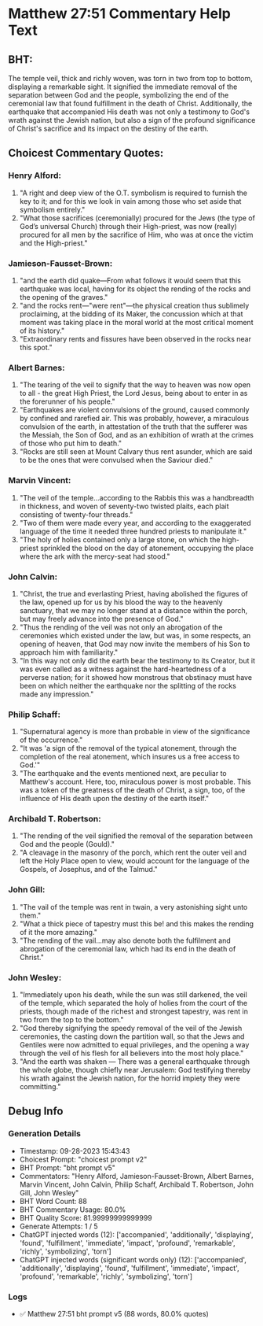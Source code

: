 # Matthew 27:51 Commentary Help Text

## BHT:
The temple veil, thick and richly woven, was torn in two from top to bottom, displaying a remarkable sight. It signified the immediate removal of the separation between God and the people, symbolizing the end of the ceremonial law that found fulfillment in the death of Christ. Additionally, the earthquake that accompanied His death was not only a testimony to God's wrath against the Jewish nation, but also a sign of the profound significance of Christ's sacrifice and its impact on the destiny of the earth.

## Choicest Commentary Quotes:
### Henry Alford:
1. "A right and deep view of the O.T. symbolism is required to furnish the key to it; and for this we look in vain among those who set aside that symbolism entirely."
2. "What those sacrifices (ceremonially) procured for the Jews (the type of God’s universal Church) through their High-priest, was now (really) procured for all men by the sacrifice of Him, who was at once the victim and the High-priest."


### Jamieson-Fausset-Brown:
1. "and the earth did quake—From what follows it would seem that this earthquake was local, having for its object the rending of the rocks and the opening of the graves." 
2. "and the rocks rent—"were rent"—the physical creation thus sublimely proclaiming, at the bidding of its Maker, the concussion which at that moment was taking place in the moral world at the most critical moment of its history."
3. "Extraordinary rents and fissures have been observed in the rocks near this spot."

### Albert Barnes:
1. "The tearing of the veil to signify that the way to heaven was now open to all - the great High Priest, the Lord Jesus, being about to enter in as the forerunner of his people."
2. "Earthquakes are violent convulsions of the ground, caused commonly by confined and rarefied air. This was probably, however, a miraculous convulsion of the earth, in attestation of the truth that the sufferer was the Messiah, the Son of God, and as an exhibition of wrath at the crimes of those who put him to death."
3. "Rocks are still seen at Mount Calvary thus rent asunder, which are said to be the ones that were convulsed when the Saviour died."

### Marvin Vincent:
1. "The veil of the temple...according to the Rabbis this was a handbreadth in thickness, and woven of seventy-two twisted plaits, each plait consisting of twenty-four threads."
2. "Two of them were made every year, and according to the exaggerated language of the time it needed three hundred priests to manipulate it."
3. "The holy of holies contained only a large stone, on which the high-priest sprinkled the blood on the day of atonement, occupying the place where the ark with the mercy-seat had stood."

### John Calvin:
1. "Christ, the true and everlasting Priest, having abolished the figures of the law, opened up for us by his blood the way to the heavenly sanctuary, that we may no longer stand at a distance within the porch, but may freely advance into the presence of God."
2. "Thus the rending of the veil was not only an abrogation of the ceremonies which existed under the law, but was, in some respects, an opening of heaven, that God may now invite the members of his Son to approach him with familiarity."
3. "In this way not only did the earth bear the testimony to its Creator, but it was even called as a witness against the hard-heartedness of a perverse nation; for it showed how monstrous that obstinacy must have been on which neither the earthquake nor the splitting of the rocks made any impression."

### Philip Schaff:
1. "Supernatural agency is more than probable in view of the significance of the occurrence."
2. "It was 'a sign of the removal of the typical atonement, through the completion of the real atonement, which insures us a free access to God.'"
3. "The earthquake and the events mentioned next, are peculiar to Matthew's account. Here, too, miraculous power is most probable. This was a token of the greatness of the death of Christ, a sign, too, of the influence of His death upon the destiny of the earth itself."

### Archibald T. Robertson:
1. "The rending of the veil signified the removal of the separation between God and the people (Gould)."
2. "A cleavage in the masonry of the porch, which rent the outer veil and left the Holy Place open to view, would account for the language of the Gospels, of Josephus, and of the Talmud."

### John Gill:
1. "The vail of the temple was rent in twain, a very astonishing sight unto them."
2. "What a thick piece of tapestry must this be! and this makes the rending of it the more amazing."
3. "The rending of the vail...may also denote both the fulfilment and abrogation of the ceremonial law, which had its end in the death of Christ."

### John Wesley:
1. "Immediately upon his death, while the sun was still darkened, the veil of the temple, which separated the holy of holies from the court of the priests, though made of the richest and strongest tapestry, was rent in two from the top to the bottom."
2. "God thereby signifying the speedy removal of the veil of the Jewish ceremonies, the casting down the partition wall, so that the Jews and Gentiles were now admitted to equal privileges, and the opening a way through the veil of his flesh for all believers into the most holy place."
3. "And the earth was shaken — There was a general earthquake through the whole globe, though chiefly near Jerusalem: God testifying thereby his wrath against the Jewish nation, for the horrid impiety they were committing."


## Debug Info
### Generation Details
- Timestamp: 09-28-2023 15:43:43
- Choicest Prompt: "choicest prompt v2"
- BHT Prompt: "bht prompt v5"
- Commentators: "Henry Alford, Jamieson-Fausset-Brown, Albert Barnes, Marvin Vincent, John Calvin, Philip Schaff, Archibald T. Robertson, John Gill, John Wesley"
- BHT Word Count: 88
- BHT Commentary Usage: 80.0%
- BHT Quality Score: 81.99999999999999
- Generate Attempts: 1 / 5
- ChatGPT injected words (12):
	['accompanied', 'additionally', 'displaying', 'found', 'fulfillment', 'immediate', 'impact', 'profound', 'remarkable', 'richly', 'symbolizing', 'torn']
- ChatGPT injected words (significant words only) (12):
	['accompanied', 'additionally', 'displaying', 'found', 'fulfillment', 'immediate', 'impact', 'profound', 'remarkable', 'richly', 'symbolizing', 'torn']

### Logs
- ✅ Matthew 27:51 bht prompt v5 (88 words, 80.0% quotes)